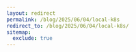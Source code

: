 ```yaml
---
layout: redirect
permalink: /blog/2025/06/04/local-k8s
redirect_to: /blog/2025/06/04/local-k8s/
sitemap:
  exclude: true
---
```


